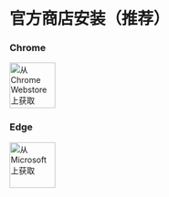 # 官方商店安装（推荐）

### Chrome
<a target="_blank" href="https://chrome.google.com/webstore/detail/naivetab-%E6%96%B0%E6%A0%87%E7%AD%BE%E9%A1%B5/hhfebdcoeoddbdhgcgflblcjcgogijem?utm_source=chrome-ntp-icon">
  <img src="/images/install/store-chrome.png" alt="从 Chrome Webstore 上获取" height="80">
</a>

### Edge
<a target="_blank" href="https://microsoftedge.microsoft.com/addons/detail/naivetab-%E6%96%B0%E6%A0%87%E7%AD%BE%E9%A1%B5/kejadmppkffccjopodhekdnmkofidmjl">
  <img src="/images/install/store-microsoft.png" alt="从 Microsoft 上获取" height="80">
</a>
